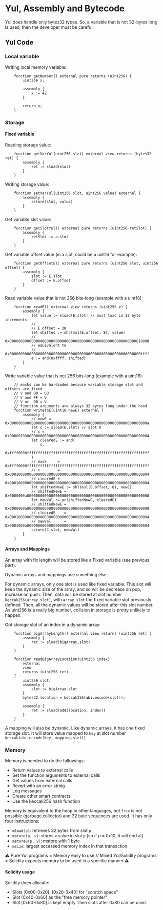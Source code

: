 # Yul, Assembly and Bytecode

Yul does handle only bytes32 types. So, a variable that is not 32-bytes long is used, then the developer must be careful.


## Yul Code
### Local variable

Writing local memory variable:
```solidity
    function getNumber() external pure returns (uint256) {
        uint256 x;

        assembly {
            x := 42
        }

        return x;
    }
```



### Storage
#### Fixed variable
Reading storage value:
```solidity
    function getVarYul(uint256 slot) external view returns (bytes32 ret) {
        assembly {
            ret := sload(slot)
        }
    }
```


Writing storage value:
```solidity
    function setVarYul(uint256 slot, uint256 value) external {
        assembly {
            sstore(slot, value)
        }
    }
```

Get variable slot value:
```solidity
    function getSlotYul() external pure returns (uint256 retSlot) {
        assembly {
            retSlot := a.slot
        }
    }
```

Get variable offset value (in a slot, could be a uint16 for example):
```solidity
    function getOffsetE() external pure returns (uint256 slot, uint256 offset) {
        assembly {
            slot := E.slot
            offset := E.offset
        }
    }
```

Read variable value that is not 256 bits-long (example with a uint16):
```solidity
    function readE() external view returns (uint256 e) {
        assembly {
            let value := sload(E.slot) // must load in 32 byte increments
            //
            // E.offset = 28
            let shifted := shr(mul(E.offset, 8), value)
            // 0x0000000000000000000000000000000000000000000000000000000000010008
            // equivalent to
            // 0x000000000000000000000000000000000000000000000000000000000000ffff
            e := and(0xffff, shifted)
        }
    }
```


Write variable value that is not 256 bits-long (example with a uint16):
```solidity
    // masks can be hardcoded because variable storage slot and offsets are fixed
    // V and 00 = 00
    // V and FF = V
    // V or  00 = V
    // function arguments are always 32 bytes long under the hood
    function writeToE(uint16 newE) external {
        assembly {
            // newE = 0x000000000000000000000000000000000000000000000000000000000000000a
            let c := sload(E.slot) // slot 0
            // c = 0x0000010800000000000000000000000600000000000000000000000000000004
            let clearedE := and(
                c,
                0xffff0000ffffffffffffffffffffffffffffffffffffffffffffffffffffffff
            )
            // mask     = 0xffff0000ffffffffffffffffffffffffffffffffffffffffffffffffffffffff
            // c        = 0x0001000800000000000000000000000600000000000000000000000000000004
            // clearedE = 0x0001000000000000000000000000000600000000000000000000000000000004
            let shiftedNewE := shl(mul(E.offset, 8), newE)
            // shiftedNewE = 0x0000000a00000000000000000000000000000000000000000000000000000000
            let newVal := or(shiftedNewE, clearedE)
            // shiftedNewE = 0x0000000a00000000000000000000000000000000000000000000000000000000
            // clearedE    = 0x0001000000000000000000000000000600000000000000000000000000000004
            // newVal      = 0x0001000a00000000000000000000000600000000000000000000000000000004
            sstore(C.slot, newVal)
        }
    }
```

#### Arrays and Mappings
An array with fix length will be stored like a Fixed variable (see previous part).

Dynamic arrays and mappings use something else. 

For dynamic arrays, only one slot is used like fixed variable. This slot will keep the dynamic size of the array, and so will be decrease on pop, increase on push. Then, data will be stored at slot number `keccak256(array.slot)`, with `array.slot` the fixed variable slot previously defined. Then, all the dynamic values will be stored after this slot number. As uint256 is a really big number, collision in storage is pretty unlikely to happen.

Got storage slot of an index in a dynamic array:
```solidity
    function bigArrayLength() external view returns (uint256 ret) {
        assembly {
            ret := sload(bigArray.slot)
        }
    }

    function readBigArrayLocation(uint256 index)
        external
        view
        returns (uint256 ret)
    {
        uint256 slot;
        assembly {
            slot := bigArray.slot
        }
        bytes32 location = keccak256(abi.encode(slot));

        assembly {
            ret := sload(add(location, index))
        }
    }
```

A mapping will also be dynamic. Like dynamic arrays, it has one fixed storage slot. It will store value mapped to `key` at slot number `keccak(abi.encode(key, mapping.slot))`


### Memory
Memory is needed to do the followings:
- Return values to external calls
- Set the function arguments to external calls
- Get values from external calls
- Revert with an error string
- Log messages
- Create other smart contracts
- Use the keccak256 hash function

Memory is equivalent to the heap in other languages, but `free` is not possible (garbage collector) and 32 byte sequences are used.
It has only four instructions:
- `mload(p)`: retrieves 32 bytes from slot `p` 
- `mstore(p, v)`: stores `v` value in slot `p` (so if p = 0x10, it will end at)
- `mstore8(p, v)`: mstore with 1 byte
- `msize`: largest accessed memory index in that transaction

:warning: Pure Yul programs = Memory easy to use // Mixed Yul/Solidity programs = Solidity expects memory to be used in a specific manner :warning:

#### Solidity usage
Solidity does allocate:
- Slots [0x00-0x20], [0x20-0x40] for "scratch space"
- Slot [0x40-0x60] as the "free memory pointer"
- Slot [0x60-0x80] is kept empty
Then slots after 0x80 can be used.


